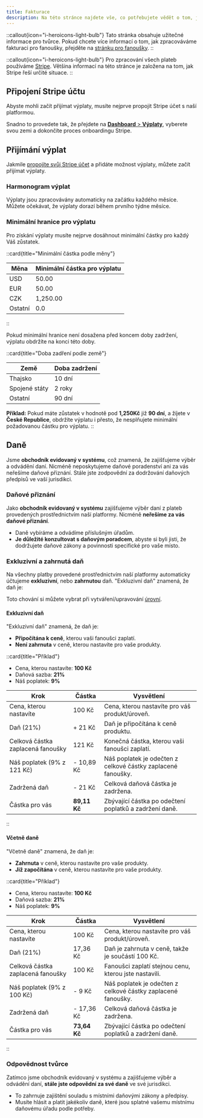 ```yaml
---
title: Fakturace
description: Na této stránce najdete vše, co potřebujete vědět o tom, jak zpracováváme platby a výplaty.
---
```


::callout{icon="i-heroicons-light-bulb"}
Tato stránka obsahuje užitečné informace pro tvůrce. Pokud chcete více informací o tom, jak zpracováváme fakturaci pro fanoušky, přejděte na [stránku pro fanoušky](/fans/billing).
::

::callout{icon="i-heroicons-light-bulb"}
Pro zpracování všech plateb používáme [Stripe](https://creathors.com). Většina informací na této stránce je založena na tom, jak Stripe řeší určité situace.
::

## Připojení Stripe účtu

Abyste mohli začít přijímat výplaty, musíte nejprve propojit Stripe účet s naší platformou.

Snadno to provedete tak, že přejdete na [**Dashboard** > **Výplaty**](https://dashboard.creathors.com/payouts), vyberete svou zemi a dokončíte proces onboardingu Stripe.

## Přijímání výplat

Jakmile [propojíte svůj Stripe účet](#připojení-stripe-účtu) a přidáte možnost výplaty, můžete začít přijímat výplaty.

### Harmonogram výplat

Výplaty jsou zpracovávány automaticky na začátku každého měsíce. Můžete očekávat, že výplaty dorazí během prvního týdne měsíce.

### Minimální hranice pro výplatu

Pro získání výplaty musíte nejprve dosáhnout minimální částky pro každý Váš zůstatek.

::card{title="Minimální částka podle měny"}

| Měna    | Minimální částka pro výplatu |
|---------|------------------------------|
| USD     | 50.00                        |
| EUR     | 50.00                        |
| CZK     | 1,250.00                     |
| Ostatní | 0.0                          |
::

Pokud minimální hranice není dosažena před koncem doby zadržení, výplatu obdržíte na konci této doby.

::card{title="Doba zadření podle země"}

| Země          | Doba zadržení |
|---------------|---------------|
| Thajsko       | 10 dní        |
| Spojené státy | 2 roky        |
| Ostatní       | 90 dní        |

**Příklad:** 
Pokud máte zůstatek v hodnotě pod **1,250Kč** již **90 dní**, a žíjete v **České Republice**, 
obdržíte výplatu i přesto, že nesplňujete minimální požadovanou částku pro výplatu.
::

## Daně

Jsme **obchodník evidovaný v systému**, což znamená, že zajišťujeme výběr a odvádění daní. Nicméně neposkytujeme daňové poradenství ani za vás neřešíme daňové přiznání. Stále jste zodpovědní za dodržování daňových předpisů ve vaší jurisdikci.

### Daňové přiznání

Jako **obchodník evidovaný v systému** zajišťujeme výběr daní z plateb provedených prostřednictvím naší platformy. Nicméně **neřešíme za vás daňové přiznání**.

- Daně vybíráme a odvádíme příslušným úřadům.
- **Je důležité konzultovat s daňovým poradcem**, abyste si byli jisti, že dodržujete daňové zákony a povinnosti specifické pro vaše místo.

### Exkluzivní a zahrnutá daň

Na všechny platby provedené prostřednictvím naší platformy automaticky účtujeme **exkluzivní**, nebo **zahrnutou** daň. "Exkluzivní daň" znamená, že daň je:

Toto chování si můžete vybrat při vytváření/upravování [úrovní](/creators/tiers).

#### Exkluzivní daň
"Exkluzivní daň" znamená, že daň je:
- **Připočítána k ceně**, kterou vaši fanoušci zaplatí.
- **Není zahrnuta** v ceně, kterou nastavíte pro vaše produkty.

::card{title="Příklad"}
* Cena, kterou nastavíte: **100 Kč**
* Daňová sazba: **21%**
* Náš poplatek: **9%**

| Krok                              | Částka       | Vysvětlení                                                   |
|-----------------------------------|--------------|--------------------------------------------------------------|
| Cena, kterou nastavíte            | 100 Kč       | Cena, kterou nastavíte pro váš produkt/úroveň.               |
| Daň (21%)                         | + 21 Kč      | Daň je připočítána k ceně produktu.                          |
| Celková částka zaplacená fanoušky | 121 Kč       | Konečná částka, kterou vaši fanoušci zaplatí.                |
| Náš poplatek (9% z 121 Kč)        | - 10,89 Kč   | Náš poplatek je odečten z celkové částky zaplacené fanoušky. |
| Zadržená daň                      | - 21 Kč      | Celková daňová částka je zadržena.                           |
| Částka pro vás                    | **89,11 Kč** | Zbývající částka po odečtení poplatků a zadržení daně.       |

::

#### Včetně daně
"Včetně daně" znamená, že daň je:
- **Zahrnuta** v ceně, kterou nastavíte pro vaše produkty.
- **Již započítána** v ceně, kterou nastavíte pro vaše produkty.

::card{title="Příklad"}
* Cena, kterou nastavíte: **100 Kč**
* Daňová sazba: **21%**
* Náš poplatek: **9%**

| Krok                              | Částka       | Vysvětlení                                                   |
|-----------------------------------|--------------|--------------------------------------------------------------|
| Cena, kterou nastavíte            | 100 Kč       | Cena, kterou nastavíte pro váš produkt/úroveň.               |
| Daň (21%)                         | 17,36 Kč     | Daň je zahrnuta v ceně, takže je součástí 100 Kč.            |
| Celková částka zaplacená fanoušky | 100 Kč       | Fanoušci zaplatí stejnou cenu, kterou jste nastavili.        |
| Náš poplatek (9% z 100 Kč)        | - 9 Kč       | Náš poplatek je odečten z celkové částky zaplacené fanoušky. |
| Zadržená daň                      | - 17,36 Kč   | Celková daňová částka je zadržena.                           |
| Částka pro vás                    | **73,64 Kč** | Zbývající částka po odečtení poplatků a zadržení daně.       |

::

### Odpovědnost tvůrce

Zatímco jsme obchodník evidovaný v systému a zajišťujeme výběr a odvádění daní, **stále jste odpovědní za své daně** ve své jurisdikci.

- To zahrnuje zajištění souladu s místními daňovými zákony a předpisy.
- Musíte hlásit a platit jakékoliv daně, které jsou splatné vašemu místnímu daňovému úřadu podle potřeby.
